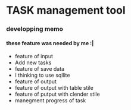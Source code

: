 # TASK management tool

### developping memo
#### these feature was needed by me :|
- feature of input
 - Add new tasks
- feature of save data
 - I thinking to use sqllite
- feature of output
 - feature of output with table stile
 - feature of putput with clender stile
- manegment progress of task

